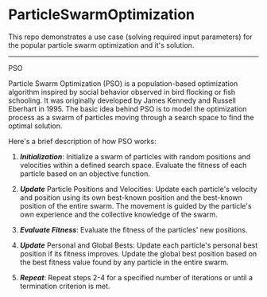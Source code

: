 # ParticleSwarmOptimization
This repo demonstrates a use case (solving required input parameters) for the popular particle swarm optimization and it's solution.

---
PSO 

Particle Swarm Optimization (PSO) is a population-based optimization algorithm inspired by social behavior observed in bird flocking or 
fish schooling. It was originally developed by James Kennedy and Russell Eberhart in 1995. The basic idea behind PSO is to model the 
optimization process as a swarm of particles moving through a search space to find the optimal solution.

Here's a brief description of how PSO works:

1. ***Initialization***:
    Initialize a swarm of particles with random positions and velocities within a defined search space.
    Evaluate the fitness of each particle based on an objective function.

2. ***Update*** Particle Positions and Velocities:
    Update each particle's velocity and position using its own best-known position and the best-known position of the entire swarm.
    The movement is guided by the particle's own experience and the collective knowledge of the swarm.

3. ***Evaluate Fitness***:
    Evaluate the fitness of the particles' new positions.

4. ***Update*** Personal and Global Bests:
    Update each particle's personal best position if its fitness improves.
    Update the global best position based on the best fitness value found by any particle in the entire swarm.

5. ***Repeat***:
    Repeat steps 2-4 for a specified number of iterations or until a termination criterion is met.
